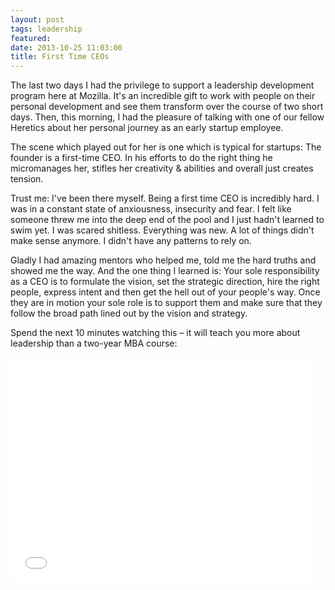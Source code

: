 ```yaml
---
layout: post
tags: leadership
featured: 
date: 2013-10-25 11:03:00
title: First Time CEOs
---
```

The last two days I had the privilege to support a leadership development program here at Mozilla. It's an incredible gift to work with people on their personal development and see them transform over the course of two short days. Then, this morning, I had the pleasure of talking with one of our fellow Heretics about her personal journey as an early startup employee.

The scene which played out for her is one which is typical for startups: The founder is a first-time CEO. In his efforts to do the right thing he micromanages her, stifles her creativity & abilities and overall just creates tension.

Trust me: I've been there myself. Being a first time CEO is incredibly hard. I was in a constant state of anxiousness, insecurity and fear. I felt like someone threw me into the deep end of the pool and I just hadn't learned to swim yet. I was scared shitless. Everything was new. A lot of things didn't make sense anymore. I didn't have any patterns to rely on.

Gladly I had amazing mentors who helped me, told me the hard truths and showed me the way. And the one thing I learned is: Your sole responsibility as a CEO is to formulate the vision, set the strategic direction, hire the right people, express intent and then get the hell out of your people's way. Once they are in motion your sole role is to support them and make sure that they follow the broad path lined out by the vision and strategy.

Spend the next 10 minutes watching this – it will teach you more about leadership than a two-year MBA course:

<iframe width="480" height="360" src="//www.youtube.com/embed/OqmdLcyES_Q?rel=0" frameborder="0" allowfullscreen></iframe>